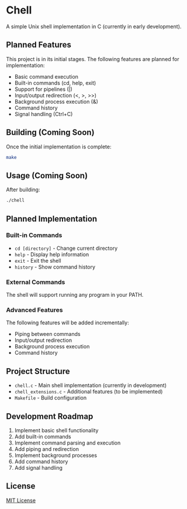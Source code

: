 # Chell

A simple Unix shell implementation in C (currently in early development).

## Planned Features

This project is in its initial stages. The following features are planned for implementation:

- Basic command execution
- Built-in commands (cd, help, exit)
- Support for pipelines (|)
- Input/output redirection (<, >, >>)
- Background process execution (&)
- Command history
- Signal handling (Ctrl+C)

## Building (Coming Soon)

Once the initial implementation is complete:
```bash
make
```

## Usage (Coming Soon)

After building:
```bash
./chell
```

## Planned Implementation

### Built-in Commands
- `cd [directory]` - Change current directory
- `help` - Display help information
- `exit` - Exit the shell
- `history` - Show command history

### External Commands
The shell will support running any program in your PATH.

### Advanced Features
The following features will be added incrementally:
- Piping between commands
- Input/output redirection
- Background process execution
- Command history

## Project Structure

- `chell.c` - Main shell implementation (currently in development)
- `chell_extensions.c` - Additional features (to be implemented)
- `Makefile` - Build configuration

## Development Roadmap

1. Implement basic shell functionality
2. Add built-in commands
3. Implement command parsing and execution
4. Add piping and redirection
5. Implement background processes
6. Add command history
7. Add signal handling

## License

[MIT License](LICENSE)